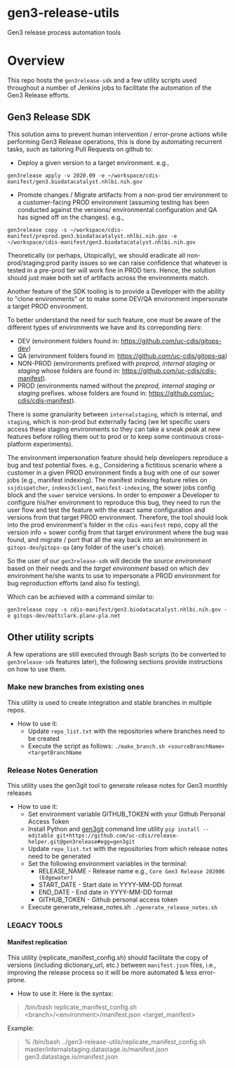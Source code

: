 # gen3-release-utils
Gen3 release process automation tools

# Overview

This repo hosts the `gen3release-sdk` and a few utility scripts used throughout a number of Jenkins jobs to facilitate the automation of the Gen3 Release efforts.

## Gen3 Release SDK

This solution aims to prevent human intervention / error-prone actions while performing Gen3 Release operations, this is done by automating recurrent tasks, such as tailoring Pull Requests on github to:
- Deploy a given version to a target environment.
e.g.,
```
gen3release apply -v 2020.09 -e ~/workspace/cdis-manifest/gen3.biodatacatalyst.nhlbi.nih.gov
```
- Promote changes / Migrate artifacts from a non-prod tier environment to a customer-facing PROD environment (assuming testing has been conducted against the versions/ environmental configuration and QA has signed off on the changes).
e.g.,
```
gen3release copy -s ~/workspace/cdis-manifest/preprod.gen3.biodatacatalyst.nhlbi.nih.gov -e ~/workspace/cdis-manifest/gen3.biodatacatalyst.nhlbi.nih.gov
```

Theoretically (or perhaps, Utopically), we should eradicate all non-prod/staging:prod parity issues so we can raise confidence that whatever is tested in a pre-prod tier will work fine in PROD tiers. Hence, the solution should just make both set of artifacts across the environments match.

Another feature of the SDK tooling is to provide a Developer with the ability to "clone environments" or to make some DEV/QA environment impersonate a target PROD environment.

To better understand the need for such feature, one must be aware of the different types of environments we have and its correponding _tiers_:
- DEV (environment folders found in: https://github.com/uc-cdis/gitops-dev)
- QA  (environment folders found in: https://github.com/uc-cdis/gitops-qa)
- NON-PROD (environments prefixed with _preprod, internal staging or staging_ whose folders are found in: https://github.com/uc-cdis/cdis-manifest).
- PROD (environments named without the _preprod, internal staging or staging_ prefixes. whose folders are found in: https://github.com/uc-cdis/cdis-manifest).

There is some granularity between `internalstaging`,  which is internal, and `staging`, which is non-prod but externally facing (we let specific users access these staging environments so they can take a sneak peak at new features before rolling them out to prod or to keep some continuous cross-platform experiments).

The environment impersonation feature should help developers reproduce a bug and test potential fixes. e.g., Considering a fictitious scenario where a customer in a given PROD environment finds a bug with one of our sower jobs (e.g., manifest indexing). The manifest indexing feature relies on `ssjdispatcher`, `indexs3client`, `manifest-indexing`, the sower jobs config block and the `sower` service versions. In order to empower a Developer to configure his/her environment to reproduce this bug, they need to run the user flow and test the feature with the exact same configuration and versions from that target PROD environment. Therefore, the tool should look into the prod environment's folder in the `cdis-manifest` repo, copy all the version info + sower config from that target environment where the bug was found, and migrate / port that all the way back into an environment in `gitops-dev`/`gitops-qa` (any folder of the user's choice).

So the user of our `gen3release-sdk` will decide the _source environment_ based on their needs and the _target environment_ based on which dev environment he/she wants to use to impersonate a PROD environment for bug reproduction efforts (and also fix testing).

Which can be achieved with a command similar to:
```
gen3release copy -s cdis-manifest/gen3.biodatacatalyst.nhlbi.nih.gov -e gitops-dev/mattclark.planx-pla.net
```

## Other utility scripts

A few operations are still executed through Bash scripts (to be converted to `gen3release-sdk` features later), the following sections provide instructions on how to use them.

### Make new branches from existing ones

This utility is used to create integration and stable branches in multiple repos.

- How to use it:
    - Update `repo_list.txt` with the repositories where branches need to be created
    - Execute the script as follows:
    ```./make_branch.sh <sourceBranchName> <targetBranchName```

### Release Notes Generation

This utility uses the gen3git tool to generate release notes for Gen3 monthly releases

- How to use it:
    - Set environment variable GITHUB_TOKEN with your Github Personal Access Token
    - Install Python and [gen3git](https://github.com/uc-cdis/release-helper/) command line utility
    ```pip install --editable git+https://github.com/uc-cdis/release-helper.git@gen3release#egg=gen3git```
    - Update `repo_list.txt` with the repositories from which release notes need to be generated
    - Set the following environment variables in the terminal:
        - RELEASE_NAME - Release name e.g., `Core Gen3 Release 202006 (Edgewater)`
        - START_DATE - Start date in YYYY-MM-DD format
        - END_DATE - End date in YYYY-MM-DD format
        - GITHUB_TOKEN - Github personal access token
    - Execute generate_release_notes.sh
    ```./generate_release_notes.sh```

### LEGACY TOOLS
#### Manifest replication

This utility (replicate_manifest_config.sh) should facilitate the copy of versions (including dictionary_url, etc.) between `manifest.json` files, i.e., improving the release process so it will be more automated & less error-prone.

 - How to use it:
 Here is the syntax:
 > /bin/bash replicate_manifest_config.sh &lt;branch>/&lt;environment>/manifest.json &lt;target_manifest>

 Example:
 > % /bin/bash ../gen3-release-utils/replicate_manifest_config.sh master/internalstaging.datastage.io/manifest.json gen3.datastage.io/manifest.json
